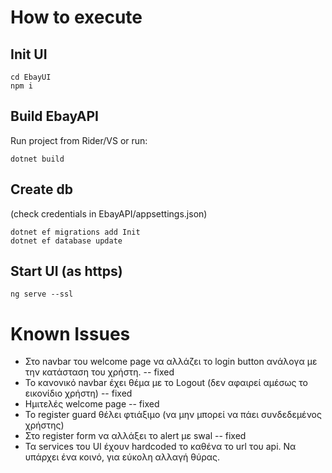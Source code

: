 # How to execute

## Init UI
    cd EbayUI
    npm i

## Build EbayAPI
Run project from Rider/VS or run:

    dotnet build

## Create db 
(check credentials in EbayAPI/appsettings.json)  
    
    dotnet ef migrations add Init
    dotnet ef database update

## Start UI (as https)
    ng serve --ssl





# Known Issues

* Στο navbar του welcome page να αλλάζει το login button ανάλογα με την κατάσταση του χρήστη. -- fixed
* Το κανονικό navbar έχει θέμα με το Logout (δεν αφαιρεί αμέσως το εικονίδιο χρήστη) -- fixed
* Ημιτελές welcome page -- fixed
* Το register guard θέλει φτιάξιμο (να μην μπορεί να πάει συνδεδεμένος χρήστης)
* Στο register form να αλλάξει το alert με swal -- fixed
* Τα services του UI έχουν hardcoded το καθένα το url του api. Να υπάρχει ένα κοινό, για εύκολη αλλαγή θύρας.
